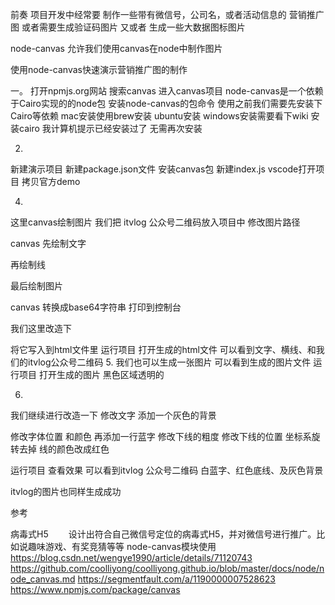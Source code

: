 

前奏
项目开发中经常要
制作一些带有微信号，公司名，或者活动信息的  营销推广图
或者需要生成验证码图片
又或者 生成一些大数据图标图片

node-canvas 允许我们使用canvas在node中制作图片

使用node-canvas快速演示营销推广图的制作

一。
打开npmjs.org网站
搜索canvas
进入canvas项目
node-canvas是一个依赖于Cairo实现的的node包
安装node-canvas的包命令
使用之前我们需要先安装下 Cairo等依赖
mac安装使用brew安装
ubuntu安装
windows安装需要看下wiki
安装cairo
我计算机提示已经安装过了 无需再次安装

2.
新建演示项目
新建package.json文件
安装canvas包
新建index.js
vscode打开项目
拷贝官方demo

4.
这里canvas绘制图片
我们把 itvlog 公众号二维码放入项目中
修改图片路径

canvas
先绘制文字

再绘制线

最后绘制图片

canvas 转换成base64字符串 打印到控制台

我们这里改造下 

将它写入到html文件里
运行项目
打开生成的html文件
可以看到文字、横线、和我们的itvlog公众号二维码
5.
我们也可以生成一张图片
可以看到生成的图片文件
运行项目 打开生成的图片
黑色区域透明的

6.
我们继续进行改造一下
修改文字
添加一个灰色的背景

修改字体位置 和颜色
再添加一行蓝字
修改下线的粗度
修改下线的位置
坐标系旋转去掉
线的颜色改成红色

运行项目 查看效果
可以看到itvlog 公众号二维码
白蓝字、红色底线、及灰色背景

itvlog的图片也同样生成成功



参考

病毒式H5
　　设计出符合自己微信号定位的病毒式H5，并对微信号进行推广。比如说趣味游戏、有奖竞猜等等
node-canvas模块使用
https://blog.csdn.net/wengye1990/article/details/71120743
https://github.com/coolliyong/coolliyong.github.io/blob/master/docs/node/node_canvas.md
https://segmentfault.com/a/1190000007528623
https://www.npmjs.com/package/canvas






